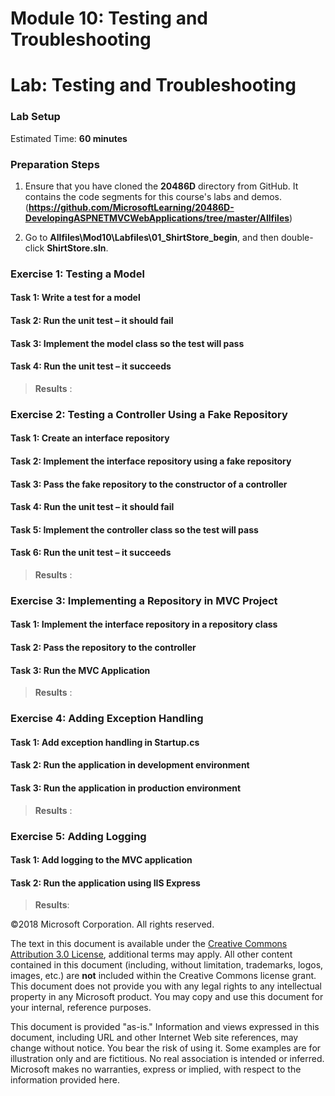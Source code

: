 # Module 10: Testing and Troubleshooting

# Lab: Testing and Troubleshooting

### Lab Setup

Estimated Time: **60 minutes**

### Preparation Steps

1.	Ensure that you have cloned the **20486D** directory from GitHub. It contains the code segments for this course's labs and demos. (**https://github.com/MicrosoftLearning/20486D-DevelopingASPNETMVCWebApplications/tree/master/Allfiles**)

2. Go to **Allfiles\Mod10\Labfiles\01_ShirtStore_begin**, and then double-click **ShirtStore.sln**.

### Exercise 1: Testing a Model

#### Task 1: Write a test for a model

#### Task 2: Run the unit test – it should fail

#### Task 3: Implement the model class so the test will pass

#### Task 4: Run the unit test – it succeeds

>**Results** : 

### Exercise 2: Testing a Controller Using a Fake Repository

#### Task 1: Create an interface repository

#### Task 2: Implement the interface repository using a fake repository

#### Task 3: Pass the fake repository to the constructor of a controller

#### Task 4: Run the unit test – it should fail

#### Task 5: Implement the controller class so the test will pass

#### Task 6: Run the unit test – it succeeds

>**Results** : 

### Exercise 3: Implementing a Repository in MVC Project

#### Task 1: Implement the interface repository in a repository class

#### Task 2: Pass the repository to the controller

#### Task 3: Run the MVC Application

>**Results** : 

### Exercise 4: Adding Exception Handling

#### Task 1: Add exception handling in Startup.cs

#### Task 2: Run the application in development environment

#### Task 3: Run the application in production environment

>**Results** : 

### Exercise 5: Adding Logging

#### Task 1: Add logging to the MVC application

#### Task 2: Run the application using IIS Express

>**Results**: 

©2018 Microsoft Corporation. All rights reserved.

The text in this document is available under the [Creative Commons Attribution 3.0 License](https://creativecommons.org/licenses/by/3.0/legalcode), additional terms may apply. All other content contained in this document (including, without limitation, trademarks, logos, images, etc.) are  **not**  included within the Creative Commons license grant. This document does not provide you with any legal rights to any intellectual property in any Microsoft product. You may copy and use this document for your internal, reference purposes.

This document is provided &quot;as-is.&quot; Information and views expressed in this document, including URL and other Internet Web site references, may change without notice. You bear the risk of using it. Some examples are for illustration only and are fictitious. No real association is intended or inferred. Microsoft makes no warranties, express or implied, with respect to the information provided here.
